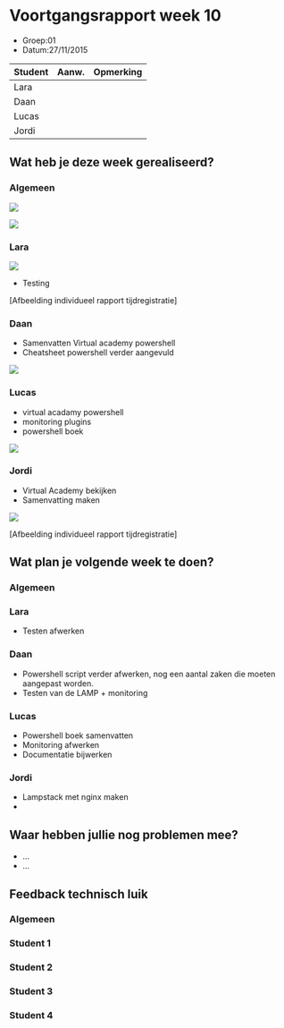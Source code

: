 # Voortgangsrapport week 10

* Groep:01	
* Datum:27/11/2015

| Student  | Aanw. | Opmerking |
| :---     | :---  | :---      |
| Lara |       |           |
| Daan |       |           |
| Lucas |       |           |
| Jordi |       |           |

## Wat heb je deze week gerealiseerd?

### Algemeen

![](https://github.com/HoGentTIN/ops3-g01/blob/master/weekrapport/img/toggleweek10.PNG)

![](https://github.com/HoGentTIN/ops3-g01/blob/master/weekrapport/img/huboardweek10.PNG)

### Lara

![](https://i.gyazo.com/2aa09a38734b34ed4d0f84a51f1d32c3.png)
* Testing

[Afbeelding individueel rapport tijdregistratie]

### Daan

* Samenvatten Virtual academy powershell
* Cheatsheet powershell verder aangevuld

![](https://github.com/HoGentTIN/ops3-g01/blob/master/weekrapport/img/Week10_Daan_toggle.PNG)

### Lucas

* virtual acadamy powershell
* monitoring plugins
* powershell boek

![](https://github.com/HoGentTIN/ops3-g01/blob/master/weekrapport/img/Week10_Lucas_toggl.PNG)

### Jordi

* Virtual Academy bekijken
* Samenvatting maken

![](https://github.com/HoGentTIN/ops3-g01/blob/master/weekrapport/img/Week10_Jordi_toggle.PNG)

[Afbeelding individueel rapport tijdregistratie]

## Wat plan je volgende week te doen?

### Algemeen
### Lara
- Testen afwerken
### Daan
- Powershell script verder afwerken, nog een aantal zaken die moeten aangepast worden.
- Testen van de LAMP + monitoring
### Lucas
- Powershell boek samenvatten
- Monitoring afwerken
- Documentatie bijwerken
### Jordi
- Lampstack met nginx maken
- 

## Waar hebben jullie nog problemen mee?

* ...
* ...

## Feedback technisch luik

### Algemeen

### Student 1
### Student 2
### Student 3
### Student 4



